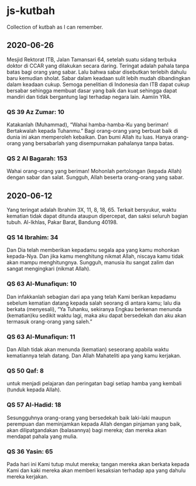 # js-kutbah
Collection of kutbah as I can remember.

## 2020-06-26
Mesjid Rektorat ITB, Jalan Tamansari 64, setelah suatu sidang terbuka doktor di CCAR yang dilakukan secara daring. Teringat adalah pahala tanpa batas bagi orang yang sabar. Lalu bahwa sabar disebutkan terlebih dahulu baru kemudian sholat. Sabar dalam keadaan sulit lebih mudah dibandingkan dalam keadaan cukup. Semoga penelitian di Indonesia dan ITB dapat cukup bersabar sehingga membuat dasar yang baik dan kuat sehingga dapat mandiri dan tidak bergantung lagi terhadap negara lain. Aamiin YRA.

### QS 39 Az Zumar: 10
Katakanlah (Muhammad), “Wahai hamba-hamba-Ku yang beriman! Bertakwalah kepada Tuhanmu.” Bagi orang-orang yang berbuat baik di dunia ini akan memperoleh kebaikan. Dan bumi Allah itu luas. Hanya orang-orang yang bersabarlah yang disempurnakan pahalanya tanpa batas.

### QS 2 Al Bagarah: 153
Wahai orang-orang yang beriman! Mohonlah pertolongan (kepada Allah) dengan sabar dan salat. Sungguh, Allah beserta orang-orang yang sabar.

## 2020-06-12
Yang teringat adalah Ibrahim 3X, 11, 8, 18, 65. Terkait bersyukur, waktu kematian tidak dapat ditunda ataupun dipercepat, dan saksi seluruh bagian tubuh. Al-Ikhlas, Pakar Barat, Bandung 40198.

### QS 14 Ibrahim: 34
Dan Dia telah memberikan kepadamu segala apa yang kamu mohonkan kepada-Nya. Dan jika kamu menghitung nikmat Allah, niscaya kamu tidak akan mampu menghitungnya. Sungguh, manusia itu sangat zalim dan sangat mengingkari (nikmat Allah).

### QS 63 Al-Munafiqun: 10
Dan infakkanlah sebagian dari apa yang telah Kami berikan kepadamu sebelum kematian datang kepada salah seorang di antara kamu; lalu dia berkata (menyesali), “Ya Tuhanku, sekiranya Engkau berkenan menunda (kematian)ku sedikit waktu lagi, maka aku dapat bersedekah dan aku akan termasuk orang-orang yang saleh.”

### QS 63 Al-Munafiqun: 11
Dan Allah tidak akan menunda (kematian) seseorang apabila waktu kematiannya telah datang. Dan Allah Mahateliti apa yang kamu kerjakan.

### QS 50 Qaf: 8
untuk menjadi pelajaran dan peringatan bagi setiap hamba yang kembali (tunduk kepada Allah).

### QS 57 Al-Hadid: 18
Sesungguhnya orang-orang yang bersedekah baik laki-laki maupun perempuan dan meminjamkan kepada Allah dengan pinjaman yang baik, akan dilipatgandakan (balasannya) bagi mereka; dan mereka akan mendapat pahala yang mulia.

### QS 36 Yasin: 65
Pada hari ini Kami tutup mulut mereka; tangan mereka akan berkata kepada Kami dan kaki mereka akan memberi kesaksian terhadap apa yang dahulu mereka kerjakan.
